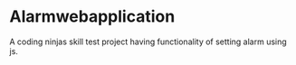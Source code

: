 # Alarmwebapplication
A coding ninjas skill test project having functionality of setting alarm using js.
